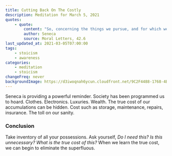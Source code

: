 ```yaml
---
title: Cutting Back On The Costly
description: Meditation for March 5, 2021
quotes:
    - quote:
        content: "So, concerning the things we pursue, and for which we vigorously exert ourselves, we owe this consideration — either there is nothing useful in them, or most aren't useful. Some of them are superfluous, while others aren't worth that much. But we don't discern this and see them as free, when they cost us dearly."
        author: Seneca
        source: Moral Letters, 42.6
last_updated_at: 2021-03-05T07:00:00
tags:
    - stoicism
    - awareness
categories:
    - meditation
    - stoicism
changeFreq: never
backgroundImage: https://d3iwoqnah6ycun.cloudfront.net/9C2F4488-1768-4BA5-AB32-58CC45540BEE.jpg
---
```


Seneca is providing a powerful reminder. Society has been programmed us to hoard. Clothes. Electronics. Luxuries. 
Wealth. The true cost of our accumulations can be hidden. Cost such as storage, maintenance, repairs, insurance. The 
toll on our sanity.

### Conclusion

Take inventory of all your possessions. Ask yourself, *Do I need this? Is this unnecessary? What is the true cost of 
this?* When we learn the true cost, we can begin to eliminate the superfluous.
